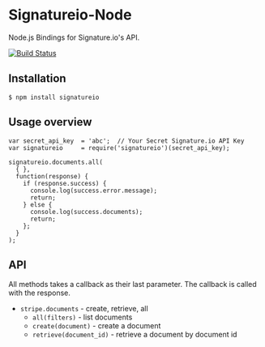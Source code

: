 # Signatureio-Node

Node.js Bindings for Signature.io's API.

[![Build Status](https://travis-ci.org/scottmotte/signatureio-node.png)](https://travis-ci.org/scottmotte/signatureio-node)

## Installation

    $ npm install signatureio

## Usage overview

    var secret_api_key  = 'abc';  // Your Secret Signature.io API Key
    var signatureio     = require('signatureio')(secret_api_key);

    signatureio.documents.all(
      { },
      function(response) {
        if (response.success) {
          console.log(success.error.message);
          return;
        } else {
          console.log(success.documents);
          return;
        };
      }
    );

## API

All methods takes a callback as their last parameter. The callback is called with the response.

* `stripe.documents` - create, retrieve, all
  * `all(filters)` - list documents
  * `create(document)` - create a document
  * `retrieve(document_id)` - retrieve a document by document id